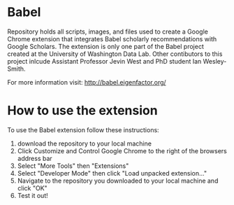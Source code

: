 # Babel 

Repository holds all scripts, images, and files used to create a Google Chrome extension that integrates Babel scholarly recommendations with Google Scholars. The extension is only one part of the Babel project created at the University of Washington Data Lab. Other contibutors to this project inlcude Assistant Professor Jevin West and PhD student Ian Wesley-Smith.

For more information visit: http://babel.eigenfactor.org/

# How to use the extension

To use the Babel extension follow these instructions:
  1. download the repository to your local machine 
  2. Click Customize and Control Google Chrome to the right of the browsers address bar 
  3. Select "More Tools" then "Extensions"
  4. Select "Developer Mode" then click "Load unpacked extension..."
  5. Navigate to the repository you downloaded to your local machine and click "OK"
  6. Test it out!
